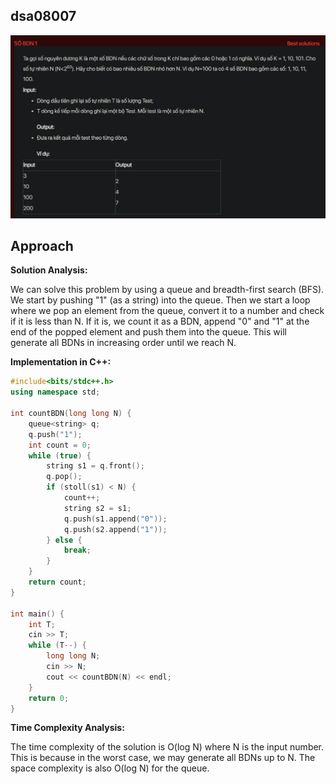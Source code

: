 ## dsa08007
![alt text](image.png)

## Approach
**Solution Analysis:**

We can solve this problem by using a queue and breadth-first search (BFS). We start by pushing "1" (as a string) into the queue. Then we start a loop where we pop an element from the queue, convert it to a number and check if it is less than N. If it is, we count it as a BDN, append "0" and "1" at the end of the popped element and push them into the queue. This will generate all BDNs in increasing order until we reach N.

**Implementation in C++:**

```cpp
#include<bits/stdc++.h>
using namespace std;

int countBDN(long long N) {
    queue<string> q;
    q.push("1");
    int count = 0;
    while (true) {
        string s1 = q.front();
        q.pop();
        if (stoll(s1) < N) {
            count++;
            string s2 = s1;
            q.push(s1.append("0"));
            q.push(s2.append("1"));
        } else {
            break;
        }
    }
    return count;
}

int main() {
    int T;
    cin >> T;
    while (T--) {
        long long N;
        cin >> N;
        cout << countBDN(N) << endl;
    }
    return 0;
}
```

**Time Complexity Analysis:**

The time complexity of the solution is O(log N) where N is the input number. This is because in the worst case, we may generate all BDNs up to N. The space complexity is also O(log N) for the queue.